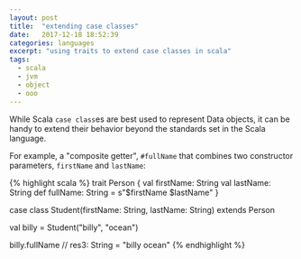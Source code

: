 ```yaml
---
layout: post
title:  "extending case classes"
date:   2017-12-18 18:52:39
categories: languages
excerpt: "using traits to extend case classes in scala"
tags:
  - scala
  - jvm
  - object
  - ooo
---
```


While Scala `case class`es are best used to represent Data objects, it can be handy to extend their behavior beyond the standards set in the Scala language.

For example, a "composite getter", `#fullName` that combines two constructor parameters, `firstName` and `lastName`:

{% highlight scala %}
trait Person {
  val firstName: String
  val lastName: String
  def fullName: String = s"$firstName $lastName"
}

case class Student(firstName: String, lastName: String) extends Person

val billy = Student("billy", "ocean")

billy.fullName
// res3: String = "billy ocean"
{% endhighlight %}
